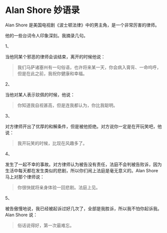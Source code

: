 # Alan Shore 妙语录

Alan Shore 是美国电视剧《波士顿法律》中的男主角，是一个非常厉害的律师。

他的一些台词令人印象深刻。我摘录几句。

1、

当他同某个邪恶的律师会谈结束，离开的时候他说：

> 我们马萨诸塞州有一句俗语，也许将来某一天，你会病入膏肓、一命呜呼，但是在此之前，我祝你健康和幸福。

2、

当他对某人表示钦佩的时候，他说：

> 你知道我自视甚高，但是连我都认为，你比我聪明。

3、

对方律师开出了优厚的和解条件，但是被他拒绝。对方说你一定是在开玩笑吧，他说：

> 我开玩笑的时候，比现在风趣多了。

4、

发生了一起不幸的事故。对方律师认为被告没有责任，法庭不会判被告败诉，因为生活中每天都在发生类似的悲剧，所以你们闹上法庭是毫无意义的。Alan Shore 马上对那个律师说：

> 你很快就将亲身体验一回悲剧。法庭上见。

5、

被告傲慢地说，我已经被起诉过好几次了，全部是我胜诉，所以我不怕你起诉我。Alan Shore 说：

> 俗话说得好，第一次最难忘。

